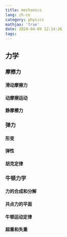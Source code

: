 ```yaml
---
title: mechanics
lang: zh-cn
category: physics
mathjax: 'true'
date: 2020-04-09 12:14:26
tags:
---
```


## 力学

### 摩擦力

#### 滑动摩擦力

#### 动摩擦运动

#### 静摩檫力

### 弹力

#### 形变

#### 弹性

#### 胡克定律

### 牛顿力学

#### 力的合成和分解

#### 共点力的平面

#### 牛顿运动定律

#### 超重和失重